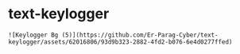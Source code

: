 # text-keylogger
    ![Keylogger Bg (5)](https://github.com/Er-Parag-Cyber/text-keylogger/assets/62016806/93d9b323-2882-4fd2-b076-6e4d0277ffed)
